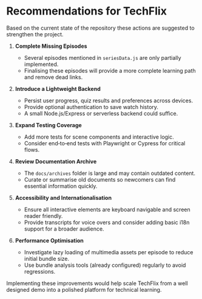 # Recommendations for TechFlix

Based on the current state of the repository these actions are suggested to strengthen the project.

1. **Complete Missing Episodes**
   - Several episodes mentioned in `seriesData.js` are only partially implemented.
   - Finalising these episodes will provide a more complete learning path and remove dead links.

2. **Introduce a Lightweight Backend**
   - Persist user progress, quiz results and preferences across devices.
   - Provide optional authentication to save watch history.
   - A small Node.js/Express or serverless backend could suffice.

3. **Expand Testing Coverage**
   - Add more tests for scene components and interactive logic.
   - Consider end‑to‑end tests with Playwright or Cypress for critical flows.

4. **Review Documentation Archive**
   - The `docs/archives` folder is large and may contain outdated content.
   - Curate or summarise old documents so newcomers can find essential information quickly.

5. **Accessibility and Internationalisation**
   - Ensure all interactive elements are keyboard navigable and screen reader friendly.
   - Provide transcripts for voice overs and consider adding basic i18n support for a broader audience.

6. **Performance Optimisation**
   - Investigate lazy loading of multimedia assets per episode to reduce initial bundle size.
   - Use bundle analysis tools (already configured) regularly to avoid regressions.

Implementing these improvements would help scale TechFlix from a well designed demo into a polished platform for technical learning.
